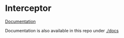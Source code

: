 # Interceptor

[Documentation](https://stabback.github.io/interceptor/)

Documentation is also available in this repo under [./docs](./docs)